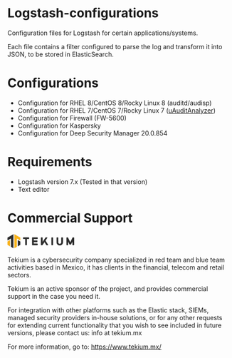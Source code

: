 # Logstash-configurations
Configuration files for Logstash for certain applications/systems.

Each file contains a filter configured to parse the log and transform it into JSON, to be stored in ElasticSearch.

# Configurations
- Configuration for RHEL 8/CentOS 8/Rocky Linux 8 (auditd/audisp)
- Configuration for RHEL 7/CentOS 7/Rocky Linux 7 ([uAuditAnalyzer](https://github.com/unmanarc/uAuditAnalyzer2))
- Configuration for Firewall (FW-5600)
- Configuration for Kaspersky
- Configuration for Deep Security Manager 20.0.854

# Requirements
- Logstash version 7.x (Tested in that version)
- Text editor

# Commercial Support
![Tekium](https://github.com/unmanarc/uAuditAnalyzer2/blob/master/art/tekium_slogo.jpeg)

Tekium is a cybersecurity company specialized in red team and blue team activities based in Mexico, it has clients in the financial, telecom and retail sectors.

Tekium is an active sponsor of the project, and provides commercial support in the case you need it.

For integration with other platforms such as the Elastic stack, SIEMs, managed security providers in-house solutions, or for any other requests for extending current functionality that you wish to see included in future versions, please contact us: info at tekium.mx

For more information, go to: https://www.tekium.mx/
